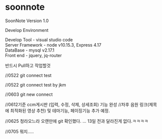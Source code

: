 # soonnote
SoonNote Version 1.0

Develop Environment

Develop Tool     - visual studio code </br>
Server Framework - node v10.15.3, Express 4.17</br>
DataBase         - mysql v2.17.1</br>
Front end        - jquery, jq-router</br>

반드시 Pull하고 작업할것

//0522 git connect test

//0522 git connect test by jkm

//0603 git new connect 

//0612기준 ccm게시판 (입력, 수정, 삭제, 상세조회) 기능 완성
//차후 음원 링크(제목에 최적화된 영상 추천) 및 테마기능, 페이징기능 추가 예정.

//0625 청라오느라 오랜만에 git 확인했다. ... 13일 전과 달라진게 없다.ㅋㅋㅋㅋ

//0705 뭐지.....